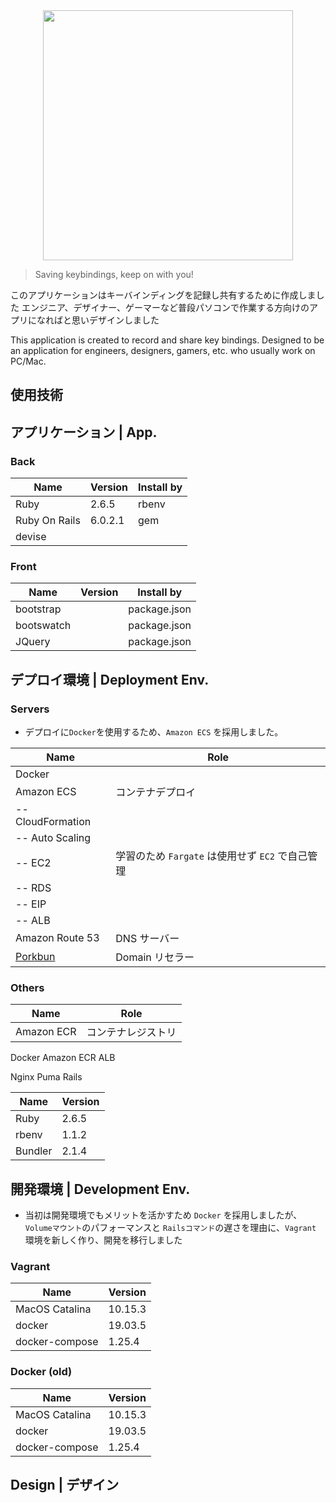 <div align="center"><img src="https://i.imgur.com/7lkQS6B.png" width="400"/></div>

> Saving keybindings, keep on with you!

このアプリケーションはキーバインディングを記録し共有するために作成しました
エンジニア、デザイナー、ゲーマーなど普段パソコンで作業する方向けのアプリになればと思いデザインしました

This application is created to record and share key bindings. Designed to be an application for engineers, designers, gamers, etc. who usually work on PC/Mac.

## 使用技術

## アプリケーション | App.

### Back

| Name          | Version | Install by |
| ------------- | ------- | ---------- |
| Ruby          | 2.6.5   | rbenv      |
| Ruby On Rails | 6.0.2.1 | gem        |
| devise        |         |

### Front

| Name       | Version | Install by   |
| ---------- | ------- | ------------ |
| bootstrap  |         | package.json |
| bootswatch |         | package.json |
| JQuery     |         | package.json |

## デプロイ環境 | Deployment Env.

### Servers

- デプロイに`Docker`を使用するため、`Amazon ECS` を採用しました。

| Name                            | Role                                             |
| ------------------------------- | ------------------------------------------------ |
| Docker                          |                                                  |
| Amazon ECS                      | コンテナデプロイ                                 |
| -- CloudFormation               |                                                  |
| -- Auto Scaling                 |                                                  |
| -- EC2                          | 学習のため `Fargate` は使用せず `EC2` で自己管理 |
| -- RDS                          |                                                  |
| -- EIP                          |                                                  |
| -- ALB                          |                                                  |
| Amazon Route 53                 | DNS サーバー                                     |
| [Porkbun](https://porkbun.com/) | Domain リセラー                                  |

### Others

| Name       | Role               |
| ---------- | ------------------ |
| Amazon ECR | コンテナレジストリ |

Docker
Amazon ECR
ALB

Nginx
Puma
Rails

| Name    | Version |
| ------- | ------- |
| Ruby    | 2.6.5   |
| rbenv   | 1.1.2   |
| Bundler | 2.1.4   |

## 開発環境 | Development Env.

- 当初は開発環境でもメリットを活かすため `Docker` を採用しましたが、`Volumeマウント`のパフォーマンスと `Railsコマンド`の遅さを理由に、`Vagrant` 環境を新しく作り、開発を移行しました

### Vagrant

| Name           | Version |
| -------------- | ------- |
| MacOS Catalina | 10.15.3 |
| docker         | 19.03.5 |
| docker-compose | 1.25.4  |

### Docker (old)

| Name           | Version |
| -------------- | ------- |
| MacOS Catalina | 10.15.3 |
| docker         | 19.03.5 |
| docker-compose | 1.25.4  |

## Design | デザイン
